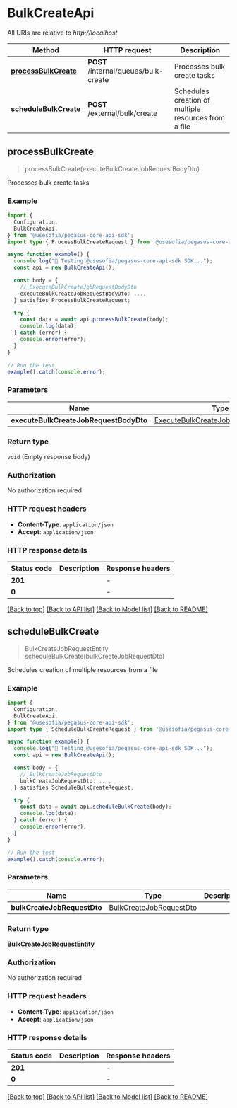 # BulkCreateApi

All URIs are relative to *http://localhost*

| Method | HTTP request | Description |
|------------- | ------------- | -------------|
| [**processBulkCreate**](BulkCreateApi.md#processbulkcreate) | **POST** /internal/queues/bulk-create | Processes bulk create tasks |
| [**scheduleBulkCreate**](BulkCreateApi.md#schedulebulkcreate) | **POST** /external/bulk/create | Schedules creation of multiple resources from a file |



## processBulkCreate

> processBulkCreate(executeBulkCreateJobRequestBodyDto)

Processes bulk create tasks

### Example

```ts
import {
  Configuration,
  BulkCreateApi,
} from '@usesofia/pegasus-core-api-sdk';
import type { ProcessBulkCreateRequest } from '@usesofia/pegasus-core-api-sdk';

async function example() {
  console.log("🚀 Testing @usesofia/pegasus-core-api-sdk SDK...");
  const api = new BulkCreateApi();

  const body = {
    // ExecuteBulkCreateJobRequestBodyDto
    executeBulkCreateJobRequestBodyDto: ...,
  } satisfies ProcessBulkCreateRequest;

  try {
    const data = await api.processBulkCreate(body);
    console.log(data);
  } catch (error) {
    console.error(error);
  }
}

// Run the test
example().catch(console.error);
```

### Parameters


| Name | Type | Description  | Notes |
|------------- | ------------- | ------------- | -------------|
| **executeBulkCreateJobRequestBodyDto** | [ExecuteBulkCreateJobRequestBodyDto](ExecuteBulkCreateJobRequestBodyDto.md) |  | |

### Return type

`void` (Empty response body)

### Authorization

No authorization required

### HTTP request headers

- **Content-Type**: `application/json`
- **Accept**: `application/json`


### HTTP response details
| Status code | Description | Response headers |
|-------------|-------------|------------------|
| **201** |  |  -  |
| **0** |  |  -  |

[[Back to top]](#) [[Back to API list]](../README.md#api-endpoints) [[Back to Model list]](../README.md#models) [[Back to README]](../README.md)


## scheduleBulkCreate

> BulkCreateJobRequestEntity scheduleBulkCreate(bulkCreateJobRequestDto)

Schedules creation of multiple resources from a file

### Example

```ts
import {
  Configuration,
  BulkCreateApi,
} from '@usesofia/pegasus-core-api-sdk';
import type { ScheduleBulkCreateRequest } from '@usesofia/pegasus-core-api-sdk';

async function example() {
  console.log("🚀 Testing @usesofia/pegasus-core-api-sdk SDK...");
  const api = new BulkCreateApi();

  const body = {
    // BulkCreateJobRequestDto
    bulkCreateJobRequestDto: ...,
  } satisfies ScheduleBulkCreateRequest;

  try {
    const data = await api.scheduleBulkCreate(body);
    console.log(data);
  } catch (error) {
    console.error(error);
  }
}

// Run the test
example().catch(console.error);
```

### Parameters


| Name | Type | Description  | Notes |
|------------- | ------------- | ------------- | -------------|
| **bulkCreateJobRequestDto** | [BulkCreateJobRequestDto](BulkCreateJobRequestDto.md) |  | |

### Return type

[**BulkCreateJobRequestEntity**](BulkCreateJobRequestEntity.md)

### Authorization

No authorization required

### HTTP request headers

- **Content-Type**: `application/json`
- **Accept**: `application/json`


### HTTP response details
| Status code | Description | Response headers |
|-------------|-------------|------------------|
| **201** |  |  -  |
| **0** |  |  -  |

[[Back to top]](#) [[Back to API list]](../README.md#api-endpoints) [[Back to Model list]](../README.md#models) [[Back to README]](../README.md)

